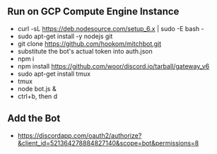 ## Run on GCP Compute Engine Instance
 * curl -sL https://deb.nodesource.com/setup_6.x | sudo -E bash -
 * sudo apt-get install -y nodejs git
 * git clone https://github.com/hookom/mitchbot.git
 * substitute the bot's actual token into auth.json
 * npm i
 * npm install https://github.com/woor/discord.io/tarball/gateway_v6
 * sudo apt-get install tmux
 * tmux
 * node bot.js &
 * ctrl+b, then d

## Add the Bot
 * https://discordapp.com/oauth2/authorize?&client_id=521364278884827140&scope=bot&permissions=8
